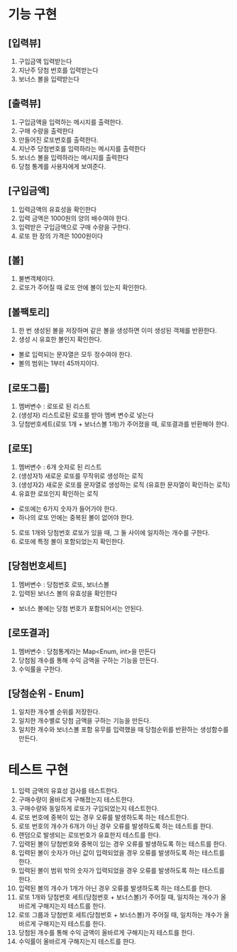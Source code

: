 # 기능 구현

## [입력뷰]
1) 구입금액 입력받는다
2) 지난주 당첨 번호를 입력받는다
3) 보너스 볼을 입력받는다

## [출력뷰]
1) 구입금액을 입력하는 메시지를 출력한다.
2) 구매 수량을 출력한다
3) 만들어진 로또번호를 출력한다.
4) 지난주 당첨번호를 입력하라는 메시지를 출력한다
5) 보너스 볼을 입력하라는 메시지를 출력한다
6) 당첨 통계를 사용자에게 보여준다.

## [구입금액]
1) 입력금액의 유효성을 확인한다
2) 입력 금액은 1000원의 양의 배수여야 한다.
3) 입력받은 구입금액으로 구매 수량을 구한다.
4) 로또 한 장의 가격은 1000원이다

## [볼]
1) 불변객체이다.
2) 로또가 주어질 때 로또 안에 볼이 있는지 확인한다.

## [볼팩토리]
1) 한 번 생성된 볼을 저장하며 같은 볼을 생성하면 이미 생성된 객체를 반환한다.
2) 생성 시 유효한 볼인지 확인한다.
 - 볼로 입력되는 문자열은 모두 정수여야 한다.
 - 볼의 범위는 1부터 45까지이다.

## [로또그룹]
1) 멤버변수 : 로또로 된 리스트
2) (생성자) 리스트로된 로또를 받아 멤버 변수로 넣는다
3) 당첨번호세트(로또 1개 + 보너스볼 1개)가 주어졌을 때, 로또결과를 반환해야 한다.

## [로또]
1) 멤버변수 : 6개 숫자로 된 리스트
2) (생성자1) 새로운 로또를 무작위로 생성하는 로직
3) (생성자2) 새로운 로또를 문자열로 생성하는 로직 (유효한 문자열이 확인하는 로직)
4) 유효한 로또인지 확인하는 로직
 - 로또에는 6가지 숫자가 들어가야 한다.
 - 하나의 로또 안에는 중복된 볼이 없어야 한다.
5) 로또 1개와 당첨번호 로또가 있을 때, 그 둘 사이에 일치하는 개수를 구한다.
6) 로또에 특정 볼이 포함되었는지 확인한다.

## [당첨번호세트]
1) 멤버변수 : 당첨번호 로또, 보너스볼
2) 입력된 보너스 볼의 유효성을 확인한다
 - 보너스 볼에는 당첨 번호가 포함되어서는 안된다.

## [로또결과]
1) 멤버변수 : 당첨통계라는 Map<Enum, int>을 만든다
2) 당첨됨 개수를 통해 수익 금액을 구하는 기능을 만든다.
3) 수익률을 구한다.

## [당첨순위 - Enum]
1) 일치한 개수별 순위를 저장한다.
2) 일치한 개수별로 당첨 금액을 구하는 기능을 만든다.
3) 일치한 개수와 보너스볼 포함 유무를 입력했을 때 당첨순위를 반환하는 생성함수를 만든다.


# 테스트 구현

1) 입력 금액의 유효성 검사를 테스트한다.
2) 구매수량이 올바르게 구해졌는지 테스트한다.
3) 구매수량와 동일하게 로또가 구입되었는지 테스트한다.
4) 로또 번호에 중복이 있는 경우 오류를 발생하도록 하는 테스트한다.
5) 로또 번호의 개수가 6개가 아닌 경우 오류를 발생하도록 하는 테스트를 한다.
6) 랜덤으로 발생되는 로또번호가 유효한지 테스트를 한다.
7) 입력된 볼이 당첨번호와 중복이 있는 경우 오류를 발생하도록 하는 테스트를 한다.
8) 입력된 볼이 숫자가 아닌 값이 입력되었을 경우 오류를 발생하도록 하는 테스트를 한다.
9) 입력된 볼이 범위 밖의 숫자가 입력되었을 경우 오류를 발생하도록 하는 테스트를 한다.
10) 입력된 볼의 개수가 1개가 아닌 경우 오류를 발생하도록 하는 테스트를 한다.
11) 로또 1개와 당첨번호 세트(당첨번호 + 보너스볼)가 주어질 때, 일치하는 개수가 올바르게 구해지는지 테스트를 한다.
12) 로또 그룹과 당첨번호 세트(당첨번호 + 보너스볼)가 주어질 때, 일치하는 개수가 올바르게 구해지는지 테스트를 한다.
13) 당첨된 개수를 통해 수익 금액이 올바르게 구해지는지 테스트를 한다.
14) 수익률이 올바르게 구해지는지 테스트를 한다.
